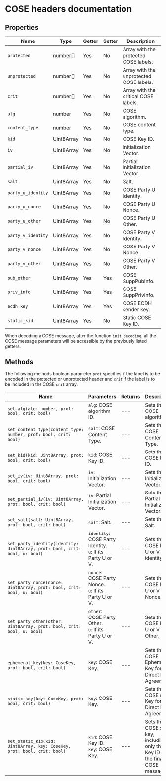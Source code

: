 # COSE headers documentation

## Properties

| Name | Type | Getter | Setter | Description |
| ---- | ---- | ------ | ------ | ----------- |
| `protected` | number[] | Yes | No | Array with the protected COSE labels. | 
| `unprotected` | number[] |  Yes | No | Array with the unprotected COSE labels. | 
| `crit` | number[] | Yes | No | Array with the critical COSE labels. | 
| `alg` | number | Yes | No | COSE algorithm. | 
| `content_type` | number | Yes | No | COSE content type. | 
| `kid` | Uint8Array | Yes | No | COSE Key ID. | 
| `iv` | Uint8Array | Yes | No | Initialization Vector. | 
| `partial_iv` | Uint8Array | Yes | No | Partial Initialization Vector. | 
| `salt` | Uint8Array | Yes | No | Salt. | 
| `party_u_identity` | Uint8Array | Yes | No | COSE Party U Identity. | 
| `party_u_nonce` | Uint8Array | Yes | No | COSE Party U Nonce. | 
| `party_u_other` | Uint8Array | Yes | No | COSE Party U Other. | 
| `party_v_identity` | Uint8Array | Yes | No | COSE Party V Identity. | 
| `party_v_nonce` | Uint8Array | Yes | No | COSE Party V Nonce. | 
| `party_v_other` | Uint8Array | Yes | No | COSE Party V Other. | 
| `pub_other` | Uint8Array | Yes | Yes | COSE SuppPubInfo. | 
| `priv_info` | Uint8Array | Yes | Yes | COSE SuppPrivInfo. | 
| `ecdh_key` | Uint8Array | Yes | Yes | COSE ECDH sender key. | 
| `static_kid` | Uint8Array | Yes | No | Static COSE Key ID. | 


When decoding a COSE message, after the function `init_decoding`, all the COSE message parameters will be accessible by the previously listed getters.

## Methods 

The following methods boolean parameter `prot` specifies if the label is to be encoded in the protected or unprotected header and  `crit` if the
label is to be included in the COSE `crit` array.

| Name | Parameters | Returns | Description |
| ---- | ---------- | ------- | ----------- |
| `set_alg(alg: number, prot: bool, crit: bool)` | `alg`: COSE algorithm ID. | --- | Sets the COSE algorithm. | 
| `set_content_type(content_type: number, prot: bool, crit: bool)` | `salt`: COSE Content Type. | --- | Sets the COSE Content Type. | 
| `set_kid(kid: Uint8Array, prot: bool, crit: bool)` | `kid`: COSE Key ID. | --- | Sets the COSE Key ID. | 
| `set_iv(iv: Uint8Array, prot: bool, crit: bool)` | `iv`: Initialization Vector. | --- | Sets the Initialization Vector. | 
| `set_partial_iv(iv: Uint8Array, prot: bool, crit: bool)` | `iv`: Partial Initialization Vector. | --- | Sets the Partial Initialization Vector. | 
| `set_salt(salt: Uint8Array, prot: bool, crit: bool)` | `salt`: Salt. | --- | Sets the Salt. | 
| `set_party_identity(identity: Uint8Array, prot: bool, crit: bool, u: bool)` | `identity`: COSE Party Identity. <br/> `u`: If its Party U or V. | --- | Sets the COSE Party U or V identity. | 
| `set_party_nonce(nonce: Uint8Array, prot: bool, crit: bool, u: bool)` | `nonce`: COSE Party Nonce. <br/> `u`: If its Party U or V. | --- | Sets the COSE Party U or V Nonce. | 
| `set_party_other(other: Uint8Array, prot: bool, crit: bool, u: bool)` | `other`: COSE Party Other. <br/> `u`: If its Party U or V. | --- | Sets the COSE Party U or V Other. | 
| `ephemeral_key(key: CoseKey, prot: bool, crit: bool)` | `key`: COSE Key. | --- | Sets the COSE Ephemeral Key for Direct Key Agreement. | 
| `static_key(key: CoseKey, prot: bool, crit: bool)` | `key`: COSE Key. | --- | Sets the COSE static Key for Direct Key Agreement. | 
| `set_static_kid(kid: Uint8Array, key: CoseKey, prot: bool, crit: bool)` | `kid`: COSE Key ID. <br/> `key`: COSE Key. | --- | Sets the COSE static key, including only the Key ID on the final COSE message. | 


